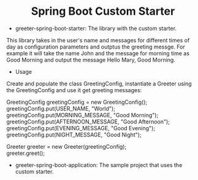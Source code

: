 <h1 align="center">Spring Boot Custom Starter</h1>
 
* greeter-spring-boot-starter:  The library with the custom starter.

This library takes in the user's name and messages for different times
of day as configuration parameters and outptus the greeting messge. 
For example it will take the name John and the message for morning time as Good Morning and output the message Hello Mary, Good Morning.

*  Usage  

Create and populate the class GreetingConfig, instantiate a Greeter using the GreetingConfig and use it get greeting messages:

GreetingConfig greetingConfig = new GreetingConfig();  
greetingConfig.put(USER_NAME, "World");  
greetingConfig.put(MORNING_MESSAGE, "Good Morning");  
greetingConfig.put(AFTERNOON_MESSAGE, "Good Afternoon");  
greetingConfig.put(EVENING_MESSAGE, "Good Evening");  
greetingConfig.put(NIGHT_MESSAGE, "Good Night");  

Greeter greeter = new Greeter(greetingConfig);  
greeter.greet();  


* greeter-spring-boot-application: The sample project that uses the custom starter.
